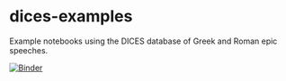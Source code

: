 # dices-examples

Example notebooks using the DICES database of Greek and Roman epic speeches.


[![Binder](https://mybinder.org/badge_logo.svg)](https://mybinder.org/v2/gh/cwf2/dices-examples/main)
